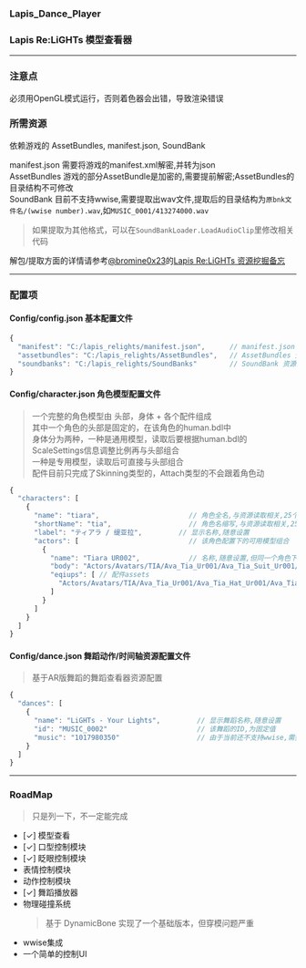 ﻿### Lapis_Dance_Player
### Lapis Re:LiGHTs 模型查看器

---
### 注意点
必须用OpenGL模式运行，否则着色器会出错，导致渲染错误  

### 所需资源
依赖游戏的 AssetBundles, manifest.json, SoundBank  
  
manifest.json 需要将游戏的manifest.xml解密,并转为json  
AssetBundles 游戏的部分AssetBundle是加密的,需要提前解密;AssetBundles的目录结构不可修改  
SoundBank 目前不支持wwise,需要提取出wav文件,提取后的目录结构为`原bnk文件名/(wwise number).wav`,如`MUSIC_0001/413274000.wav`  
> 如果提取为其他格式，可以在`SoundBankLoader.LoadAudioClip`里修改相关代码
  
解包/提取方面的详情请参考[@bromine0x23](https://github.com/bromine0x23)的[Lapis Re:LiGHTs 资源挖掘备忘](https://bromine0x23.github.io/lapis-datamine-notes/lapis-datamine-notes.html)  
  
---

### 配置项  
#### Config/config.json 基本配置文件
```js
{
  "manifest": "C:/lapis_relights/manifest.json",      // manifest.json 文件路径
  "assetbundles": "C:/lapis_relights/AssetBundles",   // AssetBundles 资源所在目录
  "soundbanks": "C:/lapis_relights/SoundBanks"        // SoundBank 资源所在目录
}
```

#### Config/character.json 角色模型配置文件
> 一个完整的角色模型由 头部，身体 + 各个配件组成  
> 其中一个角色的头部是固定的，在该角色的human.bdl中  
> 身体分为两种，一种是通用模型，读取后要根据human.bdl的ScaleSettings信息调整比例再与头部组合  
> 一种是专用模型，读取后可直接与头部组合  
> 配件目前只完成了Skinning类型的，Attach类型的不会跟着角色动
```js
{
  "characters": [
    {
      "name": "tiara",                      // 角色全名,与资源读取相关,25个角色固定
      "shortName": "tia",                   // 角色名缩写,与资源读取相关,25个角色固定
      "label": "ティアラ / 缇亚拉",         // 显示名称,随意设置 
      "actors": [                           // 该角色配置下的可用模型组合
        {
          "name": "Tiara UR002",            // 名称,随意设置,但同一个角色下不可重复
          "body": "Actors/Avatars/TIA/Ava_Tia_Ur001/Ava_Tia_Suit_Ur001/Ava_Tia_Suit_Ur001", // 身体的asset
          "eqiups": [ // 配件assets
            "Actors/Avatars/TIA/Ava_Tia_Ur001/Ava_Tia_Hat_Ur001/Ava_Tia_Hat_Ur001"
          ]
        }
      ]
    }
  ]
}
```

#### Config/dance.json 舞蹈动作/时间轴资源配置文件
> 基于AR版舞蹈的舞蹈查看器资源配置  
```js
{
  "dances": [
    {
      "name": "LiGHTs - Your Lights",         // 显示舞蹈名称,随意设置
      "id": "MUSIC_0002"                      // 该舞蹈的ID,为固定值
      "music": "1017980350"                   // 由于当前还不支持wwise,需要人工填写从soundbank中解包出的音乐文件名
    }
  ]
}
```

---

### RoadMap
> 只是列一下，不一定能完成
+ [✓] 模型查看
+ [✓] 口型控制模块
+ [✓] 眨眼控制模块
+ 表情控制模块
+ 动作控制模块
+ [✓] 舞蹈播放器
+ 物理碰撞系统
  > 基于 DynamicBone 实现了一个基础版本，但穿模问题严重
+ wwise集成
+ 一个简单的控制UI

